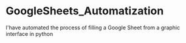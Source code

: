 # GoogleSheets_Automatization
I'have automated the process of filling a Google Sheet from a graphic interface in python
